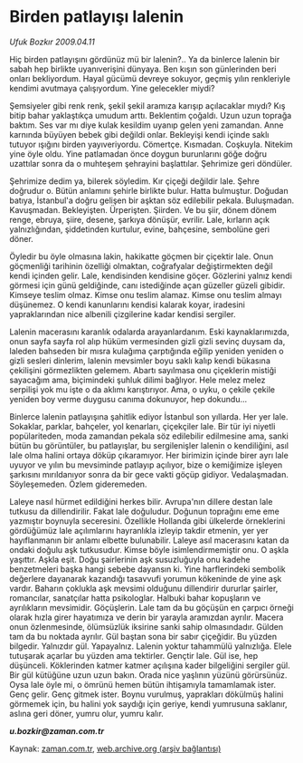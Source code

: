# Birden patlayışı lalenin

*Ufuk Bozkır 2009.04.11*

<tr><td class="metin" colspan="2" style="padding-top: 20px; padding-left: 5px; padding-right: 10px;">Hiç birden patlayışını gördünüz mü bir lalenin?.. Ya da binlerce lalenin bir sabah hep birlikte uyanıverişini dünyaya. Ben kışın son günlerinden beri onları bekliyordum. Hayal gücümü devreye sokuyor, geçmiş yılın renkleriyle kendimi avutmaya çalışıyordum. Yine gelecekler miydi?</td></tr><tr><td class="metin" colspan="2" style="padding-top: 20px; padding-left: 5px; padding-right: 10px;"><p>Şemsiyeler gibi renk renk, şekil şekil aramıza karışıp açılacaklar mıydı? Kış bitip bahar yaklaştıkça umudum arttı. Beklentim çoğaldı. Uzun uzun toprağa baktım. Ses var mı diye kulak kesildim uyanıp gelen yeni zamandan. Anne karnında büyüyen bebek gibi değildi onlar. Bekleyişi kendi içinde saklı tutuyor ışığını birden yayıveriyordu. Cömertçe. Kısmadan. Coşkuyla. Nitekim yine öyle oldu. Yine patlamadan önce doygun burunlarını göğe doğru uzattılar sonra da o muhteşem şehrayini başlattılar. Şehrimize geri döndüler.
<p>Şehrimize dedim ya, bilerek söyledim. Kır çiçeği değildir lale. Şehre doğrudur o. Bütün anlamını şehirle birlikte bulur. Hatta bulmuştur. Doğudan batıya, İstanbul'a doğru gelişen bir aşktan söz edilebilir pekala. Buluşmadan. Kavuşmadan. Bekleyişten. Ürperişten. Şiirden. Ve bu şiir, dönem dönem renge, ebruya, şiire, desene, şarkıya dönüşür, evrilir. Lale, kırların açık yalnızlığından, şiddetinden kurtulur, evine, bahçesine, sembolüne geri döner.
<p>Öyledir bu öyle olmasına lakin, hakikatte göçmen bir çiçektir lale. Onun göçmenliği tarihinin özelliği olmaktan, coğrafyalar değiştirmekten değil kendi içinden gelir. Lale, kendisinden kendisine göçer. Gözlerini yalnız kendi görmesi için günü geldiğinde, canı istediğinde açan güzeller güzeli gibidir. Kimseye teslim olmaz. Kimse onu teslim alamaz. Kimse onu teslim almayı düşünemez. O kendi kanunlarını kendisi kalarak koyar, iradesini yapraklarından nice albenili çizgilerine kadar kendisi sergiler.
<p>Lalenin macerasını karanlık odalarda arayanlardanım. Eski kaynaklarımızda, onun sayfa sayfa rol alıp hüküm vermesinden gizli gizli sevinç duysam da, laleden bahseden bir mısra kulağıma çarptığında eğilip yeniden yeniden o gizli sesleri dinlerim, lalenin mevsimler boyu saklı kalıp kendi bükasına çekilişini görmezlikten gelemem. Abartı sayılmasa onu çiçeklerin mistiği sayacağım ama, biçimindeki şuhluk dilimi bağlıyor. Hele melez melez serpilişi yok mu işte o da aklımı karıştırıyor. Ama, o uyku, o çekile çekile yeniden boy verme duygusu canıma dokunuyor, hep dokundu...
<p>Binlerce lalenin patlayışına şahitlik ediyor İstanbul son yıllarda. Her yer lale. Sokaklar, parklar, bahçeler, yol kenarları, çiçekçiler lale. Bir tür iyi niyetli popülariteden, moda zamandan pekala söz edilebilir edilmesine ama, sanki bütün bu görüntüler, bu patlayışlar, bu sergilenişler lalenin o kendiliğini, asıl lale olma halini ortaya döküp çıkaramıyor. Her birimizin içinde birer ayrı lale uyuyor ve yılın bu mevsiminde patlayıp açılıyor, bize o kemiğimize işleyen şarkısını mırıldanıyor sonra da bir gece vakti göçüp gidiyor. Vedalaşmadan. Söyleşemeden. Özlem gideremeden.
<p>Laleye nasıl hürmet edildiğini herkes bilir. Avrupa'nın dillere destan lale tutkusu da dillendirilir. Fakat lale doğuludur. Doğunun toprağını eme eme yazmıştır boynuyla seceresini. Özellikle Hollanda gibi ülkelerde örneklerini gördüğümüz lale açılımlarını hayranlıkla izleyip takdir etmenin, yer yer hayıflanmanın bir anlamı elbette bulunabilir. Laleye asıl macerasını katan da ondaki doğulu aşk tutkusudur. Kimse böyle isimlendirmemiştir onu. O aşkla yaşıttır. Aşkla eşit. Doğu şairlerinin aşk susuzluğuyla onu kadehe benzetmeleri başka hangi sebebe dayansın ki. Yine harflerindeki sembolik değerlere dayanarak kazandığı tasavvufi yorumun kökeninde de yine aşk vardır. Baharın çoklukla aşk mevsimi olduğunu dillendirir dururlar şairler, romancılar, sanatçılar hatta psikologlar. Halbuki bahar kopuşların ve ayrılıkların mevsimidir. Göçüşlerin. Lale tam da bu göçüşün en çarpıcı örneği olarak hızla girer hayatımıza ve derin bir yarayla aramızdan ayrılır. Macera onun özlenmesinde, ölümsüzlük iksirine sanki sahip olmasındadır. Gülden tam da bu noktada ayrılır. Gül baştan sona bir sabır çiçeğidir. Bu yüzden bilgedir. Yalnızdır gül. Yapayalnız. Lalenin yoktur tahammülü yalnızlığa. Elele tutuşarak açarlar bu yüzden ama tektirler. Gençtir lale. Gül ise, hep düşünceli. Köklerinden katmer katmer açılışına kader bilgeliğini sergiler gül. Bir gül kütüğüne uzun uzun bakın. Orada nice yaşlının yüzünü görürsünüz. Oysa lale öyle mi, o ömrünü hemen bütün ihtişamıyla tamamlamak ister. Genç gelir. Genç gitmek ister. Boynu vurulmuş, yaprakları dökülmüş halini görmemek için, bu halini yok saydığı için geriye, kendi yumrusuna saklanır, aslına geri döner, yumru olur, yumru kalır. 
<p><i><b>u.bozkir@zaman.com.tr</b></i><br/></p></p></p></p></p></p></p></td></tr>

Kaynak: [zaman.com.tr](http://zaman.com.tr/yazar.do?yazino=835989), [web.archive.org (arşiv bağlantısı)](http://web.archive.org/web/20090415053248/http://www.zaman.com.tr:80/yazar.do?yazino=835989)
